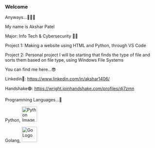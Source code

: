 ### Welcome
Anyways...🫡🫡🫡

My name is Akshar Patel

Major: Info Tech & Cybersecurity 👾👾

Project 1: Making a website using HTML and Python, through VS Code 

Project 2: Personal project I will be starting that finds the type of file and sorts them based on file type, using Windows File Systems 

You can find me here...😎

Linkedin🔵: https://www.linkedin.com/in/akshar1406/

Handshake🟢: https://wright.joinhandshake.com/profiles/dj7zmn

Programming Languages...💨

Python, 
<img src="https://github.com/user-attachments/assets/dd6940bd-049a-4adb-968a-e5eb49d32a1b" alt="Python Image" width="50" height="50">

Golang, 
<img src="https://github.com/user-attachments/assets/ef0c2854-d235-46c3-90e7-bc401ba4c2ea" alt="Go Logo" width="50" height="50">


